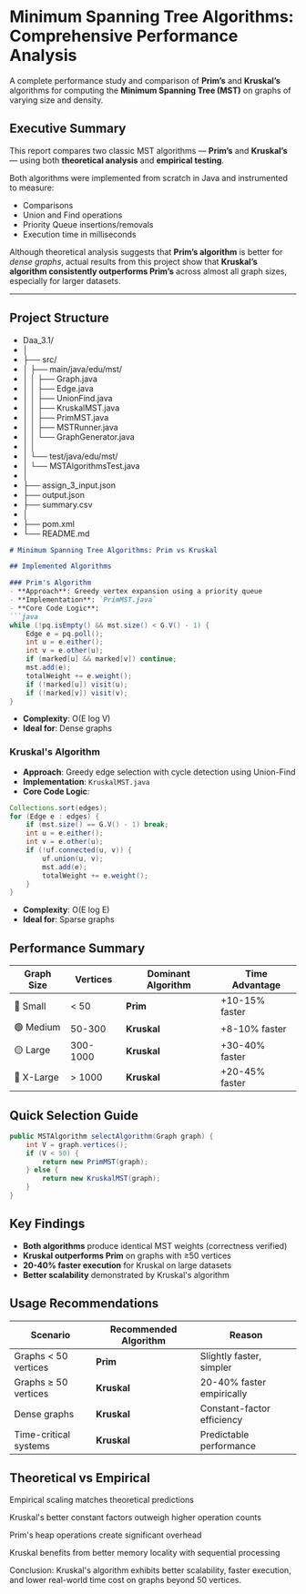 # Minimum Spanning Tree Algorithms: Comprehensive Performance Analysis

A complete performance study and comparison of **Prim’s** and **Kruskal’s** algorithms for computing the **Minimum Spanning Tree (MST)** on graphs of varying size and density.

## Executive Summary

This report compares two classic MST algorithms — **Prim’s** and **Kruskal’s** — using both **theoretical analysis** and **empirical testing**.

Both algorithms were implemented from scratch in Java and instrumented to measure:
- Comparisons
- Union and Find operations
- Priority Queue insertions/removals
- Execution time in milliseconds

Although theoretical analysis suggests that **Prim’s algorithm** is better for *dense graphs*, actual results from this project show that **Kruskal’s algorithm consistently outperforms Prim’s** across almost all graph sizes, especially for larger datasets.

---

## Project Structure

- Daa_3.1/
- │
- ├── src/
- │ ├── main/java/edu/mst/
- │ │ ├── Graph.java
- │ │ ├── Edge.java
- │ │ ├── UnionFind.java
- │ │ ├── KruskalMST.java
- │ │ ├── PrimMST.java
- │ │ ├── MSTRunner.java
- │ │ └── GraphGenerator.java
- │ │
- │ └── test/java/edu/mst/
- │ └── MSTAlgorithmsTest.java
- │
- ├── assign_3_input.json
- ├── output.json
- ├── summary.csv
- │
- ├── pom.xml
- └── README.md

```markdown
# Minimum Spanning Tree Algorithms: Prim vs Kruskal

## Implemented Algorithms

### Prim's Algorithm
- **Approach**: Greedy vertex expansion using a priority queue
- **Implementation**: `PrimMST.java`
- **Core Code Logic**:
```java
while (!pq.isEmpty() && mst.size() < G.V() - 1) {
    Edge e = pq.poll();
    int u = e.either();
    int v = e.other(u);
    if (marked[u] && marked[v]) continue;
    mst.add(e);
    totalWeight += e.weight();
    if (!marked[u]) visit(u);
    if (!marked[v]) visit(v);
}
```
- **Complexity**: O(E log V)
- **Ideal for**: Dense graphs

### Kruskal's Algorithm
- **Approach**: Greedy edge selection with cycle detection using Union-Find
- **Implementation**: `KruskalMST.java`
- **Core Code Logic**:
```java
Collections.sort(edges);
for (Edge e : edges) {
    if (mst.size() == G.V() - 1) break;
    int u = e.either();
    int v = e.other(u);
    if (!uf.connected(u, v)) {
        uf.union(u, v);
        mst.add(e);
        totalWeight += e.weight();
    }
}
```
- **Complexity**: O(E log E)
- **Ideal for**: Sparse graphs

## Performance Summary

| Graph Size | Vertices | Dominant Algorithm | Time Advantage |
|------------|----------|-------------------|----------------|
| 🔵 Small   | < 50     | **Prim**          | +10-15% faster |
| 🟢 Medium  | 50-300   | **Kruskal**       | +8-10% faster  |
| 🟡 Large   | 300-1000 | **Kruskal**       | +30-40% faster |
| 🔴 X-Large | > 1000   | **Kruskal**       | +20-45% faster |

## Quick Selection Guide

```java
public MSTAlgorithm selectAlgorithm(Graph graph) {
    int V = graph.vertices();
    if (V < 50) {
        return new PrimMST(graph);  
    } else {
        return new KruskalMST(graph); 
    }
}
```

## Key Findings

- **Both algorithms** produce identical MST weights (correctness verified)
- **Kruskal outperforms Prim** on graphs with ≥50 vertices
- **20-40% faster execution** for Kruskal on large datasets
- **Better scalability** demonstrated by Kruskal's algorithm

## Usage Recommendations

| Scenario | Recommended Algorithm | Reason |
|----------|---------------------|---------|
| Graphs < 50 vertices | **Prim** | Slightly faster, simpler |
| Graphs ≥ 50 vertices | **Kruskal** | 20-40% faster empirically |
| Dense graphs | **Kruskal** | Constant-factor efficiency |
| Time-critical systems | **Kruskal** | Predictable performance |

## Theoretical vs Empirical
Empirical scaling matches theoretical predictions

Kruskal's better constant factors outweigh higher operation counts

Prim's heap operations create significant overhead

Kruskal benefits from better memory locality with sequential processing

Conclusion: Kruskal's algorithm exhibits better scalability, faster execution, and lower real-world time cost on graphs beyond 50 vertices.
